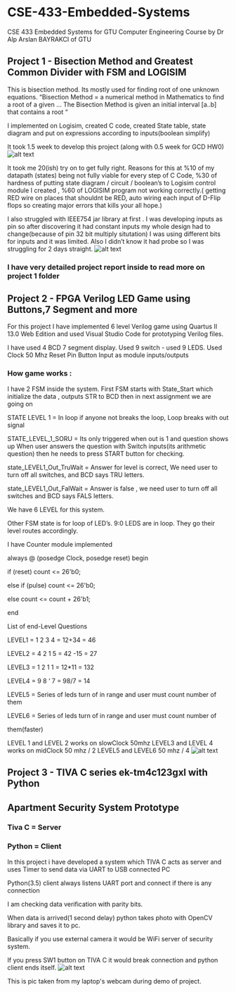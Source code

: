 # CSE-433-Embedded-Systems
CSE 433 Embedded Systems for GTU Computer Engineering Course by Dr Alp Arslan BAYRAKCI of GTU

## Project 1 - Bisection Method and Greatest Common Divider with FSM and LOGISIM
This is bisection method. Its mostly used for finding root of one unknown equations.
“Bisection Method = a numerical method in Mathematics to find a root of a given ... The
Bisection Method is given an initial interval [a..b] that contains a root
“


I implemented on Logisim, created C code, created State table, state diagram and put on expressions
according to inputs(boolean simplify)

It took 1.5 week to develop this project (along with 0.5 week for GCD HW0)
![alt text](https://i.ibb.co/pbgFzss/proj1.png)

It took me 20(ish) try on to get fully right. Reasons for this at %10 of my datapath (states) being not fully
viable for every step of C Code, %30 of hardness of putting state diagram / circuit / boolean’s to Logisim
control module I created , %60 of LOGISIM program not working correctly.( getting RED wire on places
that shouldnt be RED, auto wiring each input of D-Flip flops so creating major errors that kills your all
hope.)

I also struggled with IEEE754 jar library at first . I was developing inputs as pin so after discovering it had
constant inputs my whole design had to change(because of pin 32 bit multiply situtation) I was using
different bits for inputs and it was limited. Also I didn’t know it had probe so I was struggling for 2 days
straight.
![alt text](https://i.ibb.co/gjLXm0t/proj2.png)

### I have very detailed project report inside to read more on project 1 folder

## Project 2 - FPGA  Verilog LED Game using Buttons,7 Segment and more
For this project I have implemented 6 level Verilog game using Quartus II 13.0
Web Edition and used Visual Studio Code for prototyping Verilog files.

I have used 4 BCD 7 segment display.
Used 9 switch - used 9 LEDS.
Used Clock 50 Mhz
Reset Pin
Button Input as module inputs/outputs

### How game works :

I have 2 FSM inside the system.
First FSM starts with State_Start which initialize the data , outputs STR to BCD
then in next assignment we are going on

STATE LEVEL 1 = In loop if anyone not breaks the loop, Loop breaks with out signal

STATE_LEVEL_1_SORU = Its only triggered when out is 1 and question shows up
When user answers the question with Switch inputs(its arithmetic question) then
he needs to press START button for checking.

state_LEVEL1_Out_TruWait = Answer for level is correct, We need user to turn off
all switches, and BCD says TRU letters.

state_LEVEL1_Out_FalWait = Answer is false , we need user to turn off all
switches and BCD says FALS letters.

We have 6 LEVEL for this system.

Other FSM state is for loop of LED’s. 9:0 LEDS are in loop. They go their level
routes accordingly.

I have Counter module implemented

always @ (posedge Clock, posedge reset) begin

 if (reset) count <= 26'b0;
 
else if (pulse) count <= 26'b0;

else count <= count + 26'b1;

 end
 
 
List of end-Level Questions

LEVEL1 = 1 2 3 4 = 12+34 = 46

LEVEL2 = 4 2 1 5 = 42 -15 = 27

LEVEL3 = 1 2 1 1 = 12*11 = 132

LEVEL4 = 9 8 ‘ 7 = 98/7 = 14

LEVEL5 = Series of leds turn of in range and user must count number of them

LEVEL6 = Series of leds turn of in range and user must count number of

them(faster)

LEVEL 1 and LEVEL 2 works on slowClock 50mhz
LEVEL3 and LEVEL 4 works on midClock 50 mhz / 2
LEVEL5 and LEVEL6 50 mhz / 4 
![alt text](https://i.ibb.co/jGMVZfn/proj2.png)


## Project 3 - TIVA C  series ek-tm4c123gxl with Python
## Apartment Security System Prototype 
### Tiva C = Server
### Python = Client

In this project i have developed a system which TIVA C acts as server and uses Timer to send data via UART to USB connected PC

Python(3.5) client always listens UART port and connect if there is any connection

I am checking data verification with parity bits.

When data is arrived(1 second delay) python takes photo with OpenCV library and saves it to pc.

Basically if you use external camera it would be WiFi server of security system.

If you press SW1 button on TIVA C it would break connection and python client ends itself.
![alt text](https://i.ibb.co/nmjkkp4/filename15.jpg)

This is pic taken from my laptop's webcam during demo of project.
